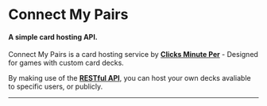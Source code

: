 # Connect My Pairs
#### A simple card hosting API.

Connect My Pairs is a card hosting service by **[Clicks Minute Per](https://clicksminuteper.net)** - Designed for games with custom card decks.

By making use of the **[RESTful API](https://restfulapi.net/)**, you can host your own decks avaliable to specific users, or publicly.

----------
